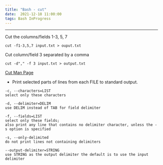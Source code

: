 ```yaml
---
title: "Bash - cut"
date:  2021-12-18 11:00:00
tags: Bash InProgress
---
```


<hr>
Cut the columns/fields 1-3, 5, 7

```
cut -f1-3,5,7 input.txt > ouput.txt
```

Cut column/field 3 separated by a comma

```
cut -d"," -f 3 input.txt > output.txt
```

[Cut Man Page](https://www.man7.org/linux/man-pages/man1/cut.1.html)

- Print selected parts of lines from each FILE to standard output.

```
-c, --characters=LIST   
select only these characters

-d, --delimiter=DELIM   
use DELIM instead of TAB for field delimiter

-f, --fields=LIST
select only these fields;  
also print any line that contains no delimiter character, unless the -s option is specified

-s, --only-delimited
do not print lines not containing delimiters

--output-delimiter=STRING
use STRING as the output delimiter the default is to use the input delimiter
```


